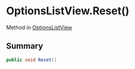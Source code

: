 # OptionsListView.Reset()

Method in [OptionsListView](/api/csharp/yarn.unity.optionslistview.md)

## Summary



```csharp
public void Reset()
```

